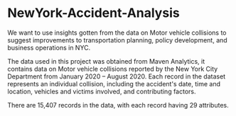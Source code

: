# NewYork-Accident-Analysis
<p>We want to use insights gotten from the data on Motor vehicle collisions to suggest improvements to transportation planning, policy development, and business operations in NYC.</p>
<p>The data used in this project was obtained from Maven Analytics, it contains data on Motor vehicle collisions reported by the New York City Department from January 2020 – August 2020. Each record in the dataset represents an individual collision, including the accident's date, time and location, vehicles and victims involved, and contributing factors.</p>
<p>There are 15,407 records in the data, with each record having 29 attributes.</p>
